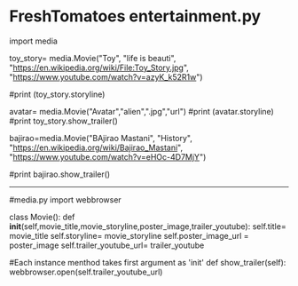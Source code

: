 # FreshTomatoes entertainment.py
import media

toy_story= media.Movie("Toy",
  "life is beauti",
  "https://en.wikipedia.org/wiki/File:Toy_Story.jpg",
 "https://www.youtube.com/watch?v=azyK_k52R1w")

#print (toy_story.storyline)



avatar= media.Movie("Avatar","alien",".jpg","url")
#print (avatar.storyline)
#print toy_story.show_trailer()



bajirao=media.Movie("BAjirao Mastani",
  "History",
  "https://en.wikipedia.org/wiki/Bajirao_Mastani",
  "https://www.youtube.com/watch?v=eHOc-4D7MjY")

#print bajirao.show_trailer()


---------------------
#media.py
import webbrowser

class Movie():
    def __init__(self,movie_title,movie_storyline,poster_image,trailer_youtube):
        self.title= movie_title
        self.storyline= movie_storyline
        self.poster_image_url = poster_image
        self.trailer_youtube_url= trailer_youtube


#Each instance menthod takes first argument as 'init'
    def show_trailer(self):
        webbrowser.open(self.trailer_youtube_url)
        
        
  

